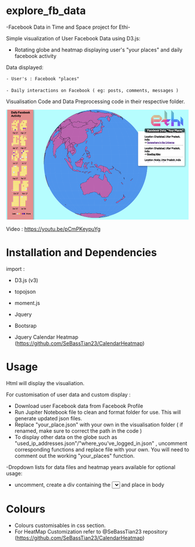 # explore_fb_data
-Facebook Data in Time and Space project for Ethi-

Simple visualization of User Facebook Data using D3.js:
  - Rotating globe and heatmap displaying user's "your places" and daily facebook activity
  
Data displayed: 

    - User's : Facebook "places"
    
    - Daily interactions on Facebook ( eg: posts, comments, messages )
    
Visualisation Code and Data Preprocessing code in their respective folder.

<img src="/Media/viz.png" width="500" height="300">


Video : https://youtu.be/pCmPKeypuYg
     
# Installation and Dependencies

import : 
 - D3.js (v3) 
 - topojson 
 - moment.js 
 - Jquery  
 - Bootsrap 
 - Jquery Calendar Heatmap (https://github.com/SeBassTian23/CalendarHeatmap)
 
 
 
      <script src="https://d3js.org/d3.v3.min.js" charset="utf-8"> </script>
      <script src="https://d3js.org/topojson.v3.min.js"></script>

      <script src="https://cdnjs.cloudflare.com/ajax/libs/jquery/3.4.1/jquery.min.js"></script>
      <script src="https://cdnjs.cloudflare.com/ajax/libs/moment.js/2.24.0/moment.min.js"></script>

      <script src="jquery.CalendarHeatmap.min.js"></script>
      <link rel="stylesheet" type="text/css" href="jquery.CalendarHeatmap.min.css">

# Usage

Html will display the visualiation. 

For customisation of user data and custom display :
  - Download user Facebook data from Facebook Profile
  - Run Jupiter Notebook file to clean and format folder for use. This will generate    updated json files.
  - Replace "your_place.json" with your own in the visualisation folder ( if renamed, make sure to correct the path in the code )
  - To display other data on the globe such as "used_ip_addresses.json"/"where_you've_logged_in.json" , uncomment corresponding functions and replace file with your own. You will need to comment out the working "your_places" function.
  
  -Dropdown lists for data files and heatmap years available for optional usage:
  - uncomment, create a div containing the <select id="" ></select> and place in body
  
 # Colours
  - Colours customisables in css section.
  - For HeatMap Customization refer to @SeBassTian23 repository (https://github.com/SeBassTian23/CalendarHeatmap)


